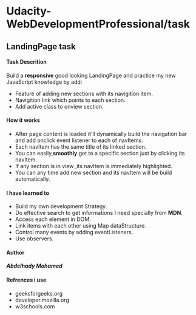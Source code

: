 # Udacity-WebDevelopmentProfessional/task
## LandingPage task 
#### Task Descrition 
Build a **responsive** good looking LandingPage and practice my new JavaScript knowledge by add:
- Feature of adding new sections with its navigition item.
- Navigition link which points to each section.
- Add active class to onview section.
#### How it works
- After page content is loaded it'll dynamically build the navigation bar and add onclick event listener to each of navItems.
- Each navItem has the same title of its linked section.
- You can easily,**smoothly** get to a specific section just by clicking its navItem.
- If any section is in view ,its navItem is immediately highlighted.
- You can any time add new section and its navItem will be build automatically.
#### I have learned to
- Build my own development Strategy.
- Do effective search to get informations I need specially from **MDN**.
- Access each element in DOM.
- Link items with each other using Map dataStructure.
- Control many events by adding eventListeners.
- Use observers.
#### Author
***Abdelhady Mohamed***
#### Refrences i use
- geeksforgeeks.org
- developer.mozilla.org
- w3schools.com
